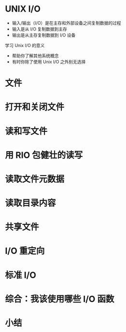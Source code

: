 # UNIX I/O

* 输入/输出（I/O）是在主存和外部设备之间复制数据的过程
* 输入是从 I/O 复制数据到主存
* 输出是从主存复制数据到 I/O 设备

学习 Unix I/O 的意义

* 帮助你了解其他系统概念
* 有时你除了使用 Unix I/O 之外别无选择

# 文件



# 打开和关闭文件



# 读和写文件



# 用 RIO 包健壮的读写



# 读取文件元数据



# 读取目录内容



# 共享文件



# I/O 重定向



# 标准 I/O



# 综合：我该使用哪些 I/O 函数



# 小结



